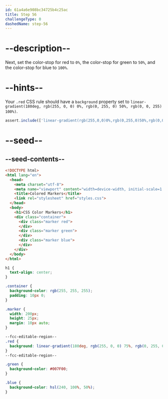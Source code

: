 ```yaml
---
id: 61a4a6e908bc34725b4c25ac
title: Step 56
challengeType: 0
dashedName: step-56
---
```


# --description--

Next, set the color-stop for red to `0%`, the color-stop for green to `50%`, and the color-stop for blue to `100%`.

# --hints--

Your `.red` CSS rule should have a `background` property set to `linear-gradient(180deg, rgb(255, 0, 0) 0%, rgb(0, 255, 0) 50%, rgb(0, 0, 255) 100%)`.

```js
assert.include(['linear-gradient(rgb(255,0,0)0%,rgb(0,255,0)50%,rgb(0,0,255)100%)', 'rgba(0,0,0,0)linear-gradient(rgb(255,0,0)0%,rgb(0,255,0)50%,rgb(0,0,255)100%)repeatscroll0%0%'], new __helpers.CSSHelp(document).getStyle('.red')?.getPropVal('background', true));
```

# --seed--

## --seed-contents--

```html
<!DOCTYPE html>
<html lang="en">
  <head>
    <meta charset="utf-8">
    <meta name="viewport" content="width=device-width, initial-scale=1.0">
    <title>Colored Markers</title>
    <link rel="stylesheet" href="styles.css">
  </head>
  <body>
    <h1>CSS Color Markers</h1>
    <div class="container">
      <div class="marker red">
      </div>
      <div class="marker green">
      </div>
      <div class="marker blue">
      </div>
    </div>
  </body>
</html>
```

```css
h1 {
  text-align: center;
}

.container {
  background-color: rgb(255, 255, 255);
  padding: 10px 0;
}

.marker {
  width: 200px;
  height: 25px;
  margin: 10px auto;
}

--fcc-editable-region--
.red {
  background: linear-gradient(180deg, rgb(255, 0, 0) 75%, rgb(0, 255, 0), rgb(0, 0, 255));
}
--fcc-editable-region--

.green {
  background-color: #007F00;
}

.blue {
  background-color: hsl(240, 100%, 50%);
}

```
